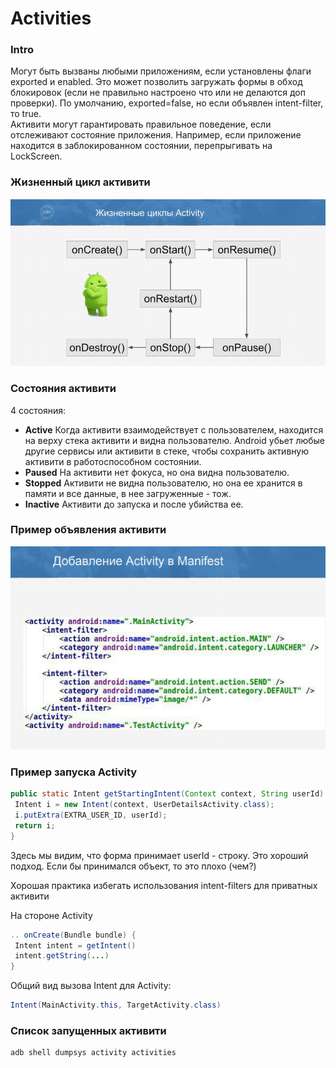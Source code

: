 # Activities

### Intro

Могут быть вызваны любыми приложениям, если установлены флаги exported и enabled. Это может позволить загружать формы в обход блокировок \(если не правильно настроено что или не делаются доп проверки\). По умолчанию, exported=false, но если объявлен intent-filter, то true.  
Активити могут гарантировать правильное поведение, если отслеживают состояние приложения. Например, если приложение находится в заблокированном состоянии, перепрыгивать на LockScreen.

### Жизненный цикл активити

![](../../../../.gitbook/assets/izobrazhenie%20%285%29.png)

### Состояния активити

4 состояния:

* **Active** Когда активити взаимодействует с пользователем, находится на верху стека активити и видна пользователю. Android убьет любые другие сервисы или активити в стеке, чтобы сохранить активную активити в работоспособном состоянии.
* **Paused** На активити нет фокуса, но она видна пользователю.
* **Stopped** Активити не видна пользователю, но она ее хранится в памяти и все данные, в нее загруженные - тож.
* **Inactive** Активити до запуска и после убийства ее.

### Пример объявления активити

![](../../../../.gitbook/assets/izobrazhenie%20%2813%29.png)

### Пример запуска Activity

```java
public static Intent getStartingIntent(Context context, String userId) {
 Intent i = new Intent(context, UserDetailsActivity.class);
 i.putExtra(EXTRA_USER_ID, userId);
 return i;
}
```

Здесь мы видим, что форма принимает userId - строку. Это хороший подход. Если бы принимался объект, то это плохо \(чем?\)

Хорошая практика избегать использования intent-filters для приватных активити

На стороне Activity

```java
.. onCreate(Bundle bundle) {
 Intent intent = getIntent()
 intent.getString(...)
}
```

Общий вид вызова Intent для Activity: 

```java
Intent(MainActivity.this, TargetActivity.class)
```

### Список запущенных активити

```text
adb shell dumpsys activity activities
```



